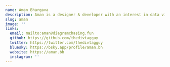 ```yaml
---
name: Aman Bhargava
description: Aman is a designer & developer with an interest in data viz and maps.
slug: aman
image: ''
links:
  email: mailto:aman@diagramchasing.fun
  github: https://github.com/thedivtagguy
  twitter: https://twitter.com/thedivtagguy
  bluesky: https://bsky.app/profile/aman.bh
  website: https://aman.bh
  instagram: ''
---
```


